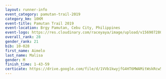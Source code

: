 ```yaml
---
layout: runner-info 
event_category: pamutan-trail-2019 
category_km: 10KM 
event-title: Pamutan Trail 2019 
event-location: Brgy Pamutan, Cebu City, Philippines 
event-logo: https://res.cloudinary.com/raceyaya/image/upload/v1569072806/logo/pamutan-trail_d8abrj.jpg 
overall_rank: 28
gender_rank: 21
bib: 10-028
first_name: Aimelo
last_name: Malisa
gender: M
finish_time: 1-43-59
certicate: https://drive.google.com/file/d/1VVb1kwyjfG4HT6MWAMitWskRcw5meuzH/view?usp=sharing
---
```

